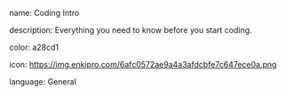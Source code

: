 name: Coding Intro

description: Everything you need to know before you start coding.

color: a28cd1

icon: https://img.enkipro.com/6afc0572ae9a4a3afdcbfe7c647ece0a.png

language: General
